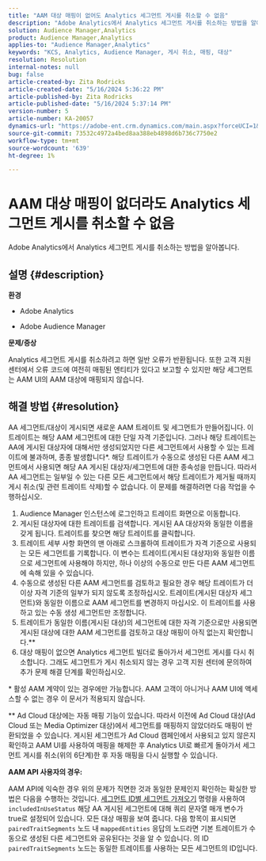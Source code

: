 ```yaml
---
title: "AAM 대상 매핑이 없어도 Analytics 세그먼트 게시를 취소할 수 없음"
description: "Adobe Analytics에서 Analytics 세그먼트 게시를 취소하는 방법을 알아봅니다."
solution: Audience Manager,Analytics
product: Audience Manager,Analytics
applies-to: "Audience Manager,Analytics"
keywords: "KCS, Analytics, Audience Manager, 게시 취소, 매핑, 대상"
resolution: Resolution
internal-notes: null
bug: false
article-created-by: Zita Rodricks
article-created-date: "5/16/2024 5:36:22 PM"
article-published-by: Zita Rodricks
article-published-date: "5/16/2024 5:37:14 PM"
version-number: 5
article-number: KA-20057
dynamics-url: "https://adobe-ent.crm.dynamics.com/main.aspx?forceUCI=1&pagetype=entityrecord&etn=knowledgearticle&id=5c5b09cb-aa13-ef11-9f89-6045bd0298d4"
source-git-commit: 73532c4972a4bed8aa388eb4898d6b736c7750e2
workflow-type: tm+mt
source-wordcount: '639'
ht-degree: 1%

---
```


# AAM 대상 매핑이 없더라도 Analytics 세그먼트 게시를 취소할 수 없음


Adobe Analytics에서 Analytics 세그먼트 게시를 취소하는 방법을 알아봅니다.

## 설명 {#description}


<b>환경</b>

- Adobe Analytics

- Adobe Audience Manager

<b>문제/증상</b>

Analytics 세그먼트 게시를 취소하려고 하면 일반 오류가 반환됩니다. 또한 고객 지원 센터에서 오류 코드에 여전히 매핑된 엔티티가 있다고 보고할 수 있지만 해당 세그먼트는 AAM UI의 AAM 대상에 매핑되지 않습니다.


## 해결 방법 {#resolution}


AA 세그먼트/대상이 게시되면 새로운 AAM 트레이트 및 세그먼트가 만들어집니다. 이 트레이트는 해당 AAM 세그먼트에 대한 단일 자격 기준입니다. 그러나 해당 트레이트는 AA에 게시된 대상자에 대해서만 생성되었지만 다른 세그먼트에서 사용할 수 있는 트레이트에 불과하며, 종종 발생합니다\*. 해당 트레이트가 수동으로 생성된 다른 AAM 세그먼트에서 사용되면 해당 AA 게시된 대상자/세그먼트에 대한 종속성을 만듭니다. 따라서 AA 세그먼트는 일부일 수 있는 다른 모든 세그먼트에서 해당 트레이트가 제거될 때까지 게시 취소(및 관련 트레이트 삭제)할 수 없습니다. 이 문제를 해결하려면 다음 작업을 수행하십시오.

1. Audience Manager 인스턴스에 로그인하고 트레이트 화면으로 이동합니다.
2. 게시된 대상자에 대한 트레이트를 검색합니다. 게시된 AA 대상자와 동일한 이름을 갖게 됩니다. 트레이트를 찾으면 해당 트레이트를 클릭합니다.
3. 트레이트 세부 사항 화면의 맨 아래로 스크롤하여 트레이트가 자격 기준으로 사용되는 모든 세그먼트를 기록합니다. 이 변수는 트레이트(게시된 대상자)와 동일한 이름으로 세그먼트에 사용해야 하지만, 하나 이상의 수동으로 만든 다른 AAM 세그먼트에 속해 있을 수 있습니다.
4. 수동으로 생성된 다른 AAM 세그먼트를 검토하고 필요한 경우 해당 트레이트가 더 이상 자격 기준의 일부가 되지 않도록 조정하십시오. 트레이트(게시된 대상자 세그먼트)와 동일한 이름으로 AAM 세그먼트를 변경하지 마십시오. 이 트레이트를 사용하고 있는 수동 생성 세그먼트만 조정합니다.
5. 트레이트가 동일한 이름(게시된 대상)의 세그먼트에 대한 자격 기준으로만 사용되면 게시된 대상에 대한 AAM 세그먼트를 검토하고 대상 매핑이 아직 없는지 확인합니다.\*\*
6. 대상 매핑이 없으면 Analytics 세그먼트 빌더로 돌아가서 세그먼트 게시를 다시 취소합니다. 그래도 세그먼트가 게시 취소되지 않는 경우 고객 지원 센터에 문의하여 추가 문제 해결 단계를 확인하십시오.


\* 활성 AAM 계약이 있는 경우에만 가능합니다. AAM 고객이 아니거나 AAM UI에 액세스할 수 없는 경우 이 문서가 적용되지 않습니다.

\*\* Ad Cloud 대상에는 자동 매핑 기능이 있습니다. 따라서 이전에 Ad Cloud 대상(Ad Cloud 또는 Media Optimizer 대상)에서 세그먼트를 매핑하지 않았더라도 매핑이 반환되었을 수 있습니다. 게시된 세그먼트가 Ad Cloud 캠페인에서 사용되고 있지 않은지 확인하고 AAM UI를 사용하여 매핑을 해제한 후 Analytics UI로 빠르게 돌아가서 세그먼트 게시를 취소(위의 6단계)한 후 자동 매핑을 다시 실행할 수 있습니다.

<b>AAM API 사용자의 경우:</b>

AAM API에 익숙한 경우 위의 문제가 직면한 것과 동일한 문제인지 확인하는 확실한 방법은 다음을 수행하는 것입니다. [세그먼트 ID별 세그먼트 가져오기](https://bank.demdex.com/portal/swagger/index.html#/Segments%20API/get_segments__sid_) 명령을 사용하여 `includedInUseStatus` 해당 AA 게시된 세그먼트에 대해 쿼리 문자열 매개 변수가 true로 설정되어 있습니다. 모든 대상 매핑을 보여 줍니다. 다음 항목이 표시되면 `pairedTraitSegments` 노드 내 `mappedEntities` 응답의 노드라면 기본 트레이트가 수동으로 생성된 다른 세그먼트와 공유된다는 것을 알 수 있습니다. 의 ID `pairedTraitSegments` 노드는 동일한 트레이트를 사용하는 모든 세그먼트의 ID입니다.
